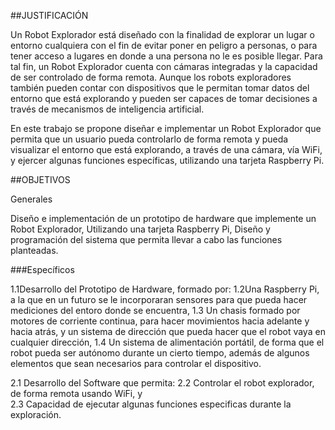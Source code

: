 ##JUSTIFICACIÓN

Un Robot Explorador está diseñado con la finalidad de explorar un lugar o entorno cualquiera con el fin de evitar poner en peligro a personas, o para tener acceso a lugares en donde a una persona no le es posible llegar. Para tal fin, un Robot Explorador cuenta con cámaras integradas y la capacidad de ser controlado de forma remota. Aunque los robots exploradores también pueden contar con dispositivos que le permitan tomar datos del entorno que está explorando y pueden ser capaces de tomar decisiones a través de mecanismos de inteligencia artificial. 

En este trabajo se propone diseñar e implementar un Robot Explorador que permita que un usuario pueda controlarlo de forma remota y pueda visualizar el entorno que está explorando, a través de una cámara, vía WiFi, y ejercer algunas funciones específicas, utilizando una tarjeta Raspberry Pi. 

##OBJETIVOS

Generales

Diseño e implementación de un prototipo de hardware que implemente un Robot Explorador, Utilizando una tarjeta Raspberry Pi,
Diseño y programación del sistema que permita llevar a cabo las funciones planteadas. 

###Específicos

1.1Desarrollo del Prototipo de Hardware, formado por:
1.2Una Raspberry Pi, a la que en un futuro se le incorporaran sensores para que pueda hacer mediciones del entoro donde se encuentra,
1.3	Un chasis formado por motores de corriente continua, para hacer movimientos hacia adelante y hacia atrás, y un sistema de dirección que pueda hacer que el robot vaya en cualquier dirección,
1.4	Un sistema de alimentación portátil, de forma que el robot pueda ser autónomo durante un cierto tiempo, además de algunos elementos que sean necesarios para controlar el dispositivo.   

2.1	Desarrollo del Software que permita:
2.2	Controlar el robot explorador, de forma remota usando WiFi,  y  
2.3	Capacidad de ejecutar algunas funciones especificas durante la exploración. 

